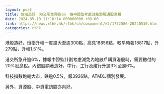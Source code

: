 ```yaml
---
layout: post
title: 恒指造好　港交所急彈逾6%　傳中證監考慮減免港股通股息稅
date: 2024-05-10 11:18:14.000000000 +08:00
link: https://news.rthk.hk/rthk/ch/component/k2/1752586-20240510.htm
categories: rthk
---
```


港股造好，恒指升幅一度擴大至逾300點，高見18856點，較早時報18817點，升279點，升幅1.51%。

港交所急升逾6%，據報中證監計劃考慮減免內地散戶購買港股時，需要繳付的20%股息稅。內銀股顯著造好，中行、工行及建行升逾3%至逾6%。

科技指數跑輸大市，跌逾0.5%，報3926點。ATMXJ個別發展。

另外，資源股、中資電訊股亦向好。
